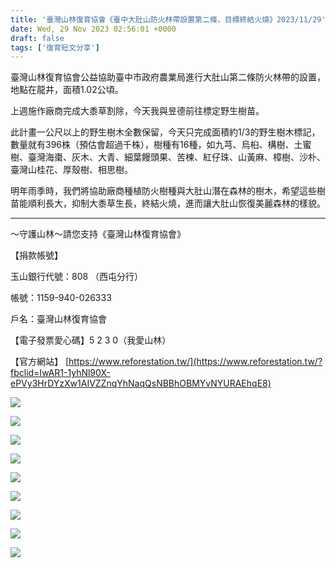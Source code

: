 ```yaml
---
title: '臺灣山林復育協會《臺中大肚山防火林帶設置第二條，目標終結火燒》2023/11/29'
date: Wed, 29 Nov 2023 02:56:01 +0000
draft: false
tags: ['復育短文分享']
---
```


臺灣山林復育協會公益協助臺中市政府農業局進行大肚山第二條防火林帶的設置，地點在龍井，面積1.02公頃。

上週施作廠商完成大黍草割除，今天我與昱德前往標定野生樹苗。

此計畫一公尺以上的野生樹木全數保留，今天只完成面積約1/3的野生樹木標記，數量就有396株（預估會超過千株），樹種有16種，如九芎、烏桕、構樹、土蜜樹、臺灣海棗、灰木、大青、細葉饅頭果、苦楝、紅仔珠、山黃麻、樟樹、沙朴、臺灣山桂花、厚殼樹、相思樹。

明年雨季時，我們將協助廠商種植防火樹種與大肚山潛在森林的樹木，希望這些樹苗能順利長大，抑制大黍草生長，終結火燒，進而讓大肚山恢復美麗森林的樣貌。

* * *

～守護山林～請您支持《臺灣山林復育協會》

【捐款帳號】

玉山銀行代號：808 （西屯分行）

帳號：1159-940-026333

戶名：臺灣山林復育協會

【電子發票愛心碼】5 2 3 0（我愛山林）

【官方網站】 [https://www.reforestation.tw/](https://www.reforestation.tw/?fbclid=IwAR1-1yhNl90X-ePVy3HrDYzXw1AIVZZnqYhNaqQsNBBhOBMYvNYURAEhqE8)

![](https://www.reforestation.tw/wp-content/uploads/2024/01/405711128_7317958504890393_2228379742481626432_n-1024x768.jpg)

![](https://www.reforestation.tw/wp-content/uploads/2024/01/405722791_7317958351557075_7924154286761673713_n-768x1024.jpg)

![](https://www.reforestation.tw/wp-content/uploads/2024/01/405729823_7317958461557064_229812237862257815_n-768x1024.jpg)

![](https://www.reforestation.tw/wp-content/uploads/2024/01/405732267_7317958814890362_2446253286058723243_n-768x1024.jpg)

![](https://www.reforestation.tw/wp-content/uploads/2024/01/406401744_7317958654890378_5553240402585311850_n-768x1024.jpg)

![](https://www.reforestation.tw/wp-content/uploads/2024/01/406408383_7317958268223750_9125177858151885236_n-1024x768.jpg)

![](https://www.reforestation.tw/wp-content/uploads/2024/01/406435623_7317959251556985_1251780895360391425_n-1024x768.jpg)

![](https://www.reforestation.tw/wp-content/uploads/2024/01/406492435_7317958718223705_4309074076058816314_n-768x1024.jpg)

![](https://www.reforestation.tw/wp-content/uploads/2024/01/406504774_7317958874890356_4914121827789425186_n-768x1024.jpg)